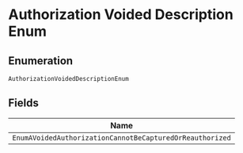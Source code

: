 
# Authorization Voided Description Enum

## Enumeration

`AuthorizationVoidedDescriptionEnum`

## Fields

| Name |
|  --- |
| `EnumAVoidedAuthorizationCannotBeCapturedOrReauthorized` |

